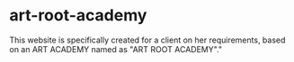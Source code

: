 # art-root-academy
This website is specifically created for a client on her requirements, based on an  ART ACADEMY named as "ART ROOT ACADEMY"."
